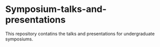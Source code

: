 # Symposium-talks-and-presentations
This repository contatins the talks and presentations for undergraduate symposiums. 
